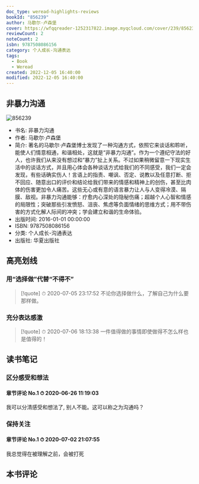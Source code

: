 ```yaml
---
doc_type: weread-highlights-reviews
bookId: "856239"
author: 马歇尔·卢森堡
cover: https://wfqqreader-1252317822.image.myqcloud.com/cover/239/856239/t7_856239.jpg
reviewCount: 2
noteCount: 2
isbn: 9787508086156
category: 个人成长-沟通表达
tags:
  - Book
  - Weread
created: 2022-12-05 16:40:00
modified: 2022-12-05 16:40:00
---
```


## 非暴力沟通

![856239](https://wfqqreader-1252317822.image.myqcloud.com/cover/239/856239/t7_856239.jpg)
- 书名: 非暴力沟通
- 作者: 马歇尔·卢森堡
- 简介: 著名的马歇尔·卢森堡博士发现了一种沟通方式，依照它来谈话和聆听，能使人们情意相通，和谐相处，这就是“非暴力沟通”。作为一个遵纪守法的好人，也许我们从来没有想过和“暴力”扯上关系。不过如果稍微留意一下现实生活中的谈话方式，并且用心体会各种谈话方式给我们的不同感受，我们一定会发现，有些话确实伤人！言语上的指责、嘲讽、否定、说教以及任意打断、拒不回应、随意出口的评价和结论给我们带来的情感和精神上的创伤，甚至比肉体的伤害更加令人痛苦。这些无心或有意的语言暴力让人与人变得冷漠、隔膜、敌视。非暴力沟通能够：疗愈内心深处的隐秘伤痛；超越个人心智和情感的局限性；突破那些引发愤怒、沮丧、焦虑等负面情绪的思维方式；用不带伤害的方式化解人际间的冲突；学会建立和谐的生命体验。
- 出版时间: 2016-01-01 00:00:00
- ISBN: 9787508086156
- 分类: 个人成长-沟通表达
- 出版社: 华夏出版社

## 高亮划线

### 用“选择做”代替“不得不”


> [!quote] ⏱ 2020-07-05 23:17:52
> 不论你选择做什么，了解自己为什么要那样做。
 


### 充分表达感激


> [!quote] ⏱ 2020-07-06 18:13:38
> 一件值得做的事情即使做得不怎么样也是值得的！
 



## 读书笔记


### 区分感受和想法
 

#### 章节评论 No.1 ⏱ 2020-06-26 11:19:03

我可以分清感受和想法了, 别人不能。这可以称之为沟通吗？



### 保持关注
 

#### 章节评论 No.1 ⏱ 2020-07-02 21:07:55

我总觉得在被理解之前，会被打死



## 本书评论

